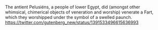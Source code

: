 The antient Pelusiéns, a people of lower Egypt, did (amongst other whimsical, chimerical objects of veneration and worship) venerate a Fart, which they worshipped under the symbol of a swelled paunch. https://twitter.com/gutenberg_new/status/1391533496615636993